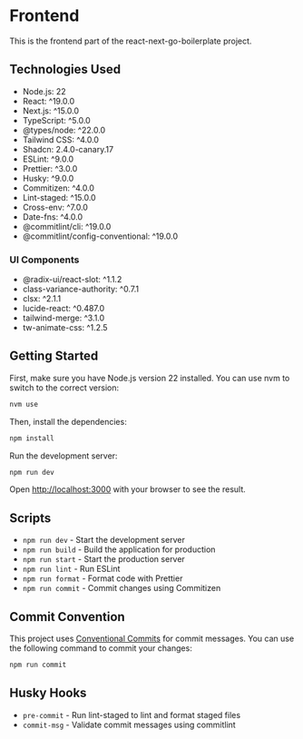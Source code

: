 # Frontend

This is the frontend part of the react-next-go-boilerplate project.

## Technologies Used

- Node.js: 22
- React: ^19.0.0
- Next.js: ^15.0.0
- TypeScript: ^5.0.0
- @types/node: ^22.0.0
- Tailwind CSS: ^4.0.0
- Shadcn: 2.4.0-canary.17
- ESLint: ^9.0.0
- Prettier: ^3.0.0
- Husky: ^9.0.0
- Commitizen: ^4.0.0
- Lint-staged: ^15.0.0
- Cross-env: ^7.0.0
- Date-fns: ^4.0.0
- @commitlint/cli: ^19.0.0
- @commitlint/config-conventional: ^19.0.0

### UI Components

- @radix-ui/react-slot: ^1.1.2
- class-variance-authority: ^0.7.1
- clsx: ^2.1.1
- lucide-react: ^0.487.0
- tailwind-merge: ^3.1.0
- tw-animate-css: ^1.2.5

## Getting Started

First, make sure you have Node.js version 22 installed. You can use nvm to switch to the correct version:

```bash
nvm use
```

Then, install the dependencies:

```bash
npm install
```

Run the development server:

```bash
npm run dev
```

Open [http://localhost:3000](http://localhost:3000) with your browser to see the result.

## Scripts

- `npm run dev` - Start the development server
- `npm run build` - Build the application for production
- `npm run start` - Start the production server
- `npm run lint` - Run ESLint
- `npm run format` - Format code with Prettier
- `npm run commit` - Commit changes using Commitizen

## Commit Convention

This project uses [Conventional Commits](https://www.conventionalcommits.org/) for commit messages. You can use the following command to commit your changes:

```bash
npm run commit
```

## Husky Hooks

- `pre-commit` - Run lint-staged to lint and format staged files
- `commit-msg` - Validate commit messages using commitlint
